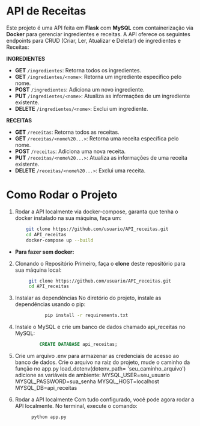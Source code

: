# API de Receitas

Este projeto é uma API feita em **Flask** com **MySQL** com containerização via **Docker** para gerenciar ingredientes e receitas. A API oferece os seguintes endpoints para CRUD (Criar, Ler, Atualizar e Deletar) de ingredientes e Receitas:

**INGREDIENTES**
- **GET** `/ingredientes`: Retorna todos os ingredientes.
- **GET** `/ingredientes/<nome>`: Retorna um ingrediente específico pelo nome.
- **POST** `/ingredientes`: Adiciona um novo ingrediente.
- **PUT** `/ingredientes/<nome>`: Atualiza as informações de um ingrediente existente.
- **DELETE** `/ingredientes/<nome>`: Exclui um ingrediente.

**RECEITAS**
- **GET** `/receitas`: Retorna todos as receitas.
- **GET** `/receitas/<nome%20...>`: Retorna uma receita específica pelo nome.
- **POST** `/receitas`: Adiciona uma nova receita.
- **PUT** `/receitas/<nome%20...>`: Atualiza as informações de uma receita existente.
- **DELETE** `/receitas/<nome%20...>`: Exclui uma receita.


# Como Rodar o Projeto

1. Rodar a API localmente via docker-compose, garanta que tenha o docker instalado na sua máquina, faça um:
     ```bash
         git clone https://github.com/usuario/API_receitas.git 
         cd API_receitas
         docker-compose up --build
     
- **Para fazer sem docker:**
  
2. Clonando o Repositório
   Primeiro, faça o **clone** deste repositório para sua máquina local:
    ```bash
         git clone https://github.com/usuario/API_receitas.git 
         cd API_receitas

3. Instalar as dependências
   No diretório do projeto, instale as dependências usando o pip:
   ```bash
              pip install -r requirements.txt

4. Instale o MySQL e crie um banco de dados chamado api_receitas no MySQL:
   ```SQL
            CREATE DATABASE api_receitas;

5. Crie um arquivo .env para armazenar as credenciais de acesso ao banco de dados.
   Crie o arquivo na raiz do projeto, mude o caminho da função no app.py load_dotenv(dotenv_path= 'seu_caminho_arquivo') adicione as variáveis de ambiente:
   MYSQL_USER=seu_usuario
   MYSQL_PASSWORD=sua_senha
   MYSQL_HOST=localhost
   MYSQL_DB=api_receitas

6. Rodar a API localmente
  Com tudo configurado, você pode agora rodar a API localmente. No terminal, execute o comando:
   ```bash
         python app.py
   


